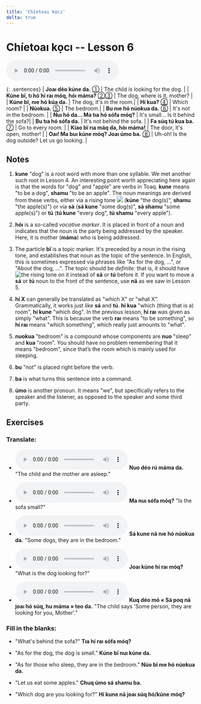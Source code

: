 ```yaml
---
title: 'Chíetoaı kọcı'
delta: true
---
```

# **Chíetoaı kọcı** -- Lesson 6

<audio id="mainaudio" controls src="lesson.mp3"></audio>

{: .sentences}
| **Joaı déo kúne da.**                    [①](#fn-1)           | The child is looking for the dog.  |
| **Kúne bï, tı hó hí raı móq, hóı máma?**  [②](#fn-2)[③](#fn-3) | The dog, where is it, mother?   |
| **Kúne bï, nıe hó kúa da.**                                   | The dog, it's in the room.|
| **Hí kua?**                              [④](#fn-4)           | Which room? |
| **Núokua.**                               [⑤](#fn-5)          | The bedroom.|
| **Bu nıe hó núokua da.**                 [⑥](#fn-6)           | It's not in the bedroom. |
| **Nuı hó da… Ma tıa hó sófa móq?**                            | It's small... Is it behind the sofa?|
| **Bu tıa hó sófa da.**                                        | It's not behind the sofa. |
| **Fa súq tú kua ba.**                    [⑦](#fn-7)           | Go to every room. |
| **Kíao bï rıa máq da, hóı máma!**                              | The door, it's open, mother! |
| **Oaı! Ma buı kúne móq? Joaı úmo ba.**     [⑧](#fn-8)           | Uh-oh! Is the dog outside? Let us go looking. |

## Notes

1. <a name="fn-1" /> **kune** "dog" is a root word with more than one syllable. We met another such root in Lesson 4. An interesting point worth appreciating here again is that the words for "dog" and "apple" are verbs in Toaq. **kune** means "to be a dog", **shamu** "to be an apple". The noun meanings are derived from these verbs, either via a rising tone ![](../tones/d2.png) (**kúne** "the dog(s)", **shamu** "the apple(s)") or via **sá** (**sá kune** "some dog(s)", **sá shamu** "some apple(s)") or **tú** (**tú kune** "every dog", **tú shamu** "every apple").

2. <a name="fn-2" /> **hóı** is a so-called *vocative marker*. It is placed in front of a noun and indicates that the noun is the party being addressed by the speaker. Here, it is mother (**máma**) who is being addressed.

3. <a name="fn-3" /> The particle **bï** is a topic marker. It's preceded by a noun in the rising tone, and establishes that noun as the topic of the sentence. In English, this is sometimes expressed via phrases like "As for the dog, ...", or "About the dog, ...". The topic should be *definite*: that is, it should have ![the rising tone](../tones/d2.png) on it instead of **sá** or **tú** before it. If you want to move a **sá** or **tú** noun to the front of the sentence, use **nä** as we saw in Lesson 5.

4. <a name="fn-4" /> **hí X** can generally be translated as "which X" or "what X". Grammatically, it works just like **sá** and **tú**. **hí kua** "which (thing that is a) room", **hí kune** "which dog". In the previous lesson, **hí raı** was given as simply "what". This is because the verb **raı** means "to be something", so **hí raı** means "which something", which really just amounts to "what".

5. <a name="fn-5" /> **nuokua** "bedroom" is a compound whose components are **nuo** "sleep" and **kua** "room". You should have no problem remembering that it means "bedroom", since that’s the room which is mainly used for sleeping.

6. <a name="fn-6" /> **bu** "not" is placed right before the verb.

7. <a name="fn-7" /> **ba** is what turns this sentence into a command.

8. <a name="fn-8" /> **úmo** is another pronoun. It means "we", but specifically refers to the speaker and the listener, as opposed to the speaker and some third party.

## Exercises

### Translate:

- <audio controls src="ex1.mp3"></audio>
  **Nuo déo rú máma da.**
  <span class="spoiler" tabindex=0>"The child and the mother are asleep."</span>

- <audio controls src="ex2.mp3"></audio>
  **Ma nuı sófa móq?**
  <span class="spoiler" tabindex=0>"Is the sofa small?"</span>

- <audio controls src="ex3.mp3"></audio>
  **Sá kune nä nıe hó núokua da.**
  <span class="spoiler" tabindex=0>"Some dogs, they are in the bedroom."</span>

- <audio controls src="ex4.mp3"></audio>
  **Joaı kúne hí raı móq?**
  <span class="spoiler" tabindex=0>"What is the dog looking for?"</span>

- <audio controls src="ex5.mp3"></audio>
  **Kuq déo mó « Sá poq nä joaı hó súq, hu máma » teo da.**
  <span class="spoiler" tabindex=0>"The child says 'Some person, they are looking for you, Mother'."</span>

### Fill in the blanks:

- "What's behind the sofa?"
  **<span class="spoiler" tabindex=0>Tıa</span> hí <span class="spoiler" tabindex=0>raı</span> sófa <span class="spoiler" tabindex=0>móq</span>?**

- "As for the dog, the dog is small."
  **<span class="spoiler" tabindex=0>Kúne</span> bï <span class="spoiler" tabindex=0>nuı</span> <span class="spoiler" tabindex=0>kúne</span> da.**

- "As for those who sleep, they are in the bedroom."
  **<span class="spoiler" tabindex=0>Núo</span> bï nıe hó <span class="spoiler" tabindex=0>núokua</span> da.**

- "Let us eat some apples."
  **Chuq <span class="spoiler" tabindex=0>úmo</span> sá <span class="spoiler" tabindex=0>shamu</span> <span class="spoiler" tabindex=0>ba</span>.**

- "Which dog are you looking for?"
  **<span class="spoiler" tabindex=0>Hí</span> kune nä <span class="spoiler" tabindex=0>joaı</span> súq <span class="spoiler" tabindex=0>hó/kúne</span> móq?**
